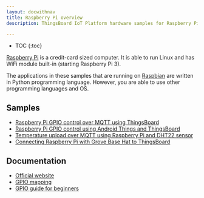 ```yaml
---
layout: docwithnav
title: Raspberry Pi overview
description: ThingsBoard IoT Platform hardware samples for Raspberry Pi devices.

---
```


* TOC
{:toc}

[Raspberry Pi](https://en.wikipedia.org/wiki/Raspberry_Pi) is a credit-card sized computer. It is able to run Linux and has WiFi module built-in (starting Raspberry Pi 3).

The applications in these samples that are running on [Raspbian](https://www.raspberrypi.org/downloads/raspbian/) are written in Python programming language.
However, you are able to use other programming languages and OS.

## Samples

 - [Raspberry Pi GPIO control over MQTT using ThingsBoard](/docs/samples/raspberry/gpio/)
 - [Raspberry Pi GPIO control using Android Things and ThingsBoard](/docs/samples/raspberry/gpio-android-things/)
 - [Temperature upload over MQTT using Raspberry Pi and DHT22 sensor](/docs/samples/raspberry/temperature/) 
 - [Connecting Raspberry Pi with Grove Base Hat to ThingsBoard](/docs/samples/raspberry/grove/) 

## Documentation

 - [Official website](https://www.raspberrypi.org)
 - [GPIO mapping](https://en.wikipedia.org/wiki/Raspberry_Pi#General_purpose_input-output_.28GPIO.29_connector)
 - [GPIO guide for beginners](https://www.raspberrypi.org/documentation/usage/gpio/)
